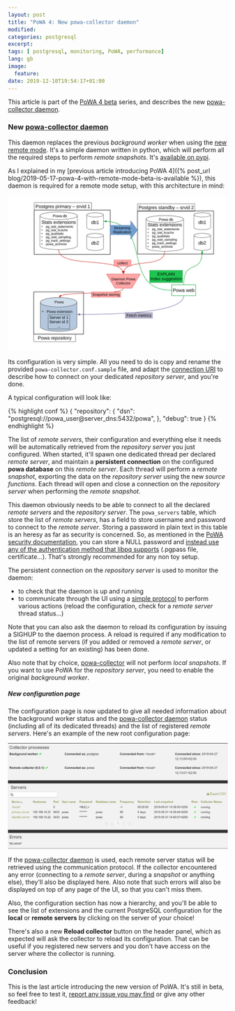 ```yaml
---
layout: post
title: "PoWA 4: New powa-collector daemon"
modified:
categories: postgresql
excerpt:
tags: [ postgresql, monitoring, PoWA, performance]
lang: gb
image:
  feature:
date: 2019-12-10T19:54:17+01:00
---
```


This article is part of the [PoWA 4 beta](http://powa.readthedocs.io/) series,
and describes the new [powa-collector
daemon](https://powa.readthedocs.io/en/latest/components/powa-collector/index.html).

### New [powa-collector daemon](https://powa.readthedocs.io/en/latest/components/powa-collector/index.html)

This daemon replaces the previous *background worker* when using the [new
remote mode](https://powa.readthedocs.io/en/latest/remote_setup.html).  It's a
simple daemon written in python, which will perform all the required steps to
perform *remote snapshots*.  It's [available on
pypi](https://pypi.org/project/powa-collector/).

As I explained in my [previous article introducing PoWA 4]({% post_url
blog/2019-05-17-powa-4-with-remote-mode-beta-is-available %}), this daemon is
required for a remote mode setup, with this architecture in mind:

<img src="/images/powa_4_remote.svg">

Its configuration is very simple.  All you need to do is copy and rename the
provided `powa-collector.conf.sample` file, and adapt the [connection
URI](https://www.postgresql.org/docs/current/libpq-connect.html#LIBPQ-CONNSTRING)
to describe how to connect on your dedicated *repository server*, and you're
done.

A typical configuration will look like:

{% highlight conf %}
{
    "repository": {
        "dsn": "postgresql://powa_user@server_dns:5432/powa",
    },
    "debug": true
}
{% endhighlight %}

The list of *remote servers*, their configuration and everything else it needs
will be automatically retrieved from the *repository server* you just
configured.  When started, it'll spawn one dedicated thread per declared
*remote server*, and maintain a **persistent connection** on the configured
**powa database** on this *remote server*.  Each thread will perform a *remote
snapshot*, exporting the data on the *repository server* using the new *source
functions*.  Each thread will open and close a connection on the *repository
server* when performing the *remote snapshot*.

This daemon obviously needs to be able to connect to all the declared *remote
servers* and the *repository server*.  The `powa_servers` table, which store
the list of *remote servers*,  has a field to store username and password to
connect to the *remote server*.  Storing a password in plain text in this table
is an heresy as far as security is concerned.  So, as mentioned in the
[PoWA security
documentation](https://powa.readthedocs.io/en/latest/security.html#connection-on-remote-servers),
you can store a NULL password and [instead use any of the authentication method
that libpq supports](https://www.postgresql.org/docs/current/auth-methods.html)
(.pgpass file, certificate...).  That's strongly recommended for any non toy
setup.

The persistent connection on the *repository server* is used to monitor the
daemon:

  * to check that the daemon is up and running
  * to communicate through the UI using a [simple protocol](https://powa.readthedocs.io/en/latest/components/powa-collector/protocol.html)
    to perform various actions (reload the configuration, check for a *remote
    server* thread status...)

Note that you can also ask the daemon to reload its configuration by issuing a
SIGHUP to the daemon process.  A reload is required if any modification to the
list of remote servers (if you added or removed a *remote server*, or
updated a setting for an existing) has been done.

Also note that by choice,
[powa-collector](https://powa.readthedocs.io/en/latest/components/powa-collector/index.html)
will not perform *local snapshots*.  If you want to use PoWA for the
*repository server*, you need to enable the original *background worker*.

##### New configuration page

The configuration page is now updated to give all needed information about the
background worker status and the [powa-collector
daemon](https://powa.readthedocs.io/en/latest/components/powa-collector/index.html)
status (including all of its dedicated threads) and the list of registered
*remote servers*.  Here's an example of the new root configuration page:

<img src="/images/powa_4_configuration_page.png">

If the [powa-collector
daemon](https://powa.readthedocs.io/en/latest/components/powa-collector/index.html)
is used, each remote server status will be retrieved using the communication
protocol.  If the collector encountered any error (connecting to a *remote
server*, during a *snapshot* or anything else), they'll also be displayed here.
Also note that such errors will also be displayed on top of any page of the UI,
so that you can't miss them.

Also, the configuration section has now a hierarchy, and you'll be able to see
the list of extensions and the current PostgreSQL configuration for the
**local** or **remote servers** by clicking on the server of your choice!

There's also a new **Reload collector** button on the header panel, which as
expected will ask the collector to reload its configuration.  That can be
useful if you registered new servers and you don't have access on the server
where the collector is running.

### Conclusion

This is the last article introducing the new version of PoWA.  It's still in
beta, so feel free to test it, [report any issue you may
find](https://powa.readthedocs.io/en/latest/support.html#support) or give any
other feedback!
